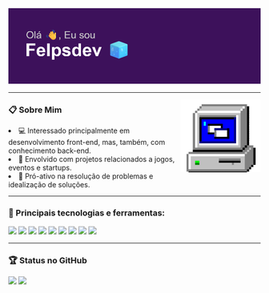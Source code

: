 <img src="./reheader.png" />

<hr>
<img align="right" alt="PC GIF" src="https://github.com/TheDudeThatCode/TheDudeThatCode/blob/master/Assets/PC.gif" width="160em" />
<h3>📋 Sobre Mim</h3>
<div>
 <li>💻 Interessado principalmente em desenvolvimento front-end, mas, também, com conhecimento back-end.</li>
 <li>🏦 Envolvido com projetos relacionados a jogos, eventos e startups.</li>
 <li>🌱 Pró-ativo na resolução de problemas e idealização de soluções.</li>
</div>
<hr>
<h3>🧰 Principais tecnologias e ferramentas:</h3>
<div style="display: inline_block;">
  <img src="https://img.shields.io/badge/C%23-239120?style=for-the-badge&logo=c-sharp&logoColor=white" />
  <img src="https://img.shields.io/badge/TypeScript-007ACC?style=for-the-badge&logo=typescript&logoColor=white" />
  <img src="https://img.shields.io/badge/React-20232A?style=for-the-badge&logo=react&logoColor=61DAFB" />
  <img src="https://img.shields.io/badge/Node.js-339933?style=for-the-badge&logo=nodedotjs&logoColor=white" />
  <img src="https://img.shields.io/badge/Lua-2C2D72?style=for-the-badge&logo=lua&logoColor=white" />
  <img src="https://img.shields.io/badge/GIT-E44C30?style=for-the-badge&logo=git&logoColor=white" />
  <img src="https://img.shields.io/badge/Visual%20Studio-5C2D91.svg?style=for-the-badge&logo=visual-studio&logoColor=white" />
  <img src="https://img.shields.io/badge/Visual_Studio_Code-0078D4?style=for-the-badge&logo=visual%20studio%20code&logoColor=white" />
  <img src="https://img.shields.io/badge/IntelliJIDEA-000000.svg?style=for-the-badge&logo=intellij-idea&logoColor=white" />
</div>
<hr>
<h3>🏆 Status no GitHub</h3>
 <div style="display: inline-block;">
  <img height=200 src="https://github-readme-stats.vercel.app/api?username=felpsdev&theme=jolly&show_icons=true&hide_border=true&count_private=true"/>
  <img height=200 src="https://github-readme-stats.vercel.app/api/top-langs/?username=felpsdev&theme=jolly&show_icons=true&hide_border=true&layout=compact"/>
</div>
